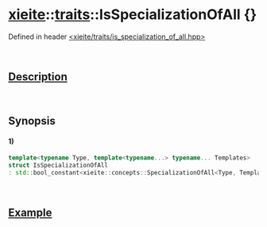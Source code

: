 # [xieite](../../xieite.md)\:\:[traits](../../traits.md)\:\:IsSpecializationOfAll \{\}
Defined in header [<xieite/traits/is_specialization_of_all.hpp>](../../../include/xieite/traits/is_specialization_of_all.hpp)

&nbsp;

## [Description](../concepts/specialization_of_all.md#Description)

&nbsp;

## Synopsis
#### 1)
```cpp
template<typename Type, template<typename...> typename... Templates>
struct IsSpecializationOfAll
: std::bool_constant<xieite::concepts::SpecializationOfAll<Type, Templates...>> {};
```

&nbsp;

## [Example](../concepts/specialization_of_all.md#Example)
